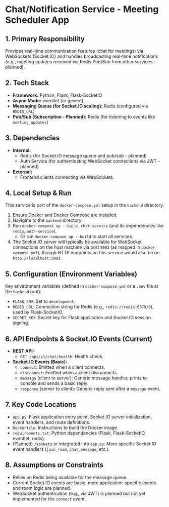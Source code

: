# Chat/Notification Service - Meeting Scheduler App

## 1. Primary Responsibility

Provides real-time communication features (chat for meetings) via WebSockets (Socket.IO) and handles broadcasting real-time notifications (e.g., meeting updates received via Redis Pub/Sub from other services - planned).

## 2. Tech Stack

*   **Framework:** Python, Flask, Flask-SocketIO
*   **Async Mode:** eventlet (or gevent)
*   **Messaging Queue (for Socket.IO scaling):** Redis (configured via `REDIS_URL`)
*   **Pub/Sub (Subscription - Planned):** Redis (for listening to events like `meeting_updates`)

## 3. Dependencies

*   **Internal:**
    *   Redis (for Socket.IO message queue and pub/sub - planned)
    *   Auth Service (for authenticating WebSocket connections via JWT - planned)
*   **External:**
    *   Frontend clients connecting via WebSockets.

## 4. Local Setup & Run

This service is part of the `docker-compose.yml` setup in the `backend` directory.

1.  Ensure Docker and Docker Compose are installed.
2.  Navigate to the `backend` directory.
3.  Run `docker-compose up --build chat-service` (and its dependencies like `redis`, `auth-service`).
    *   Or run `docker-compose up --build` to start all services.
4.  The Socket.IO server will typically be available for WebSocket connections on the host machine via port `5003` (as mapped in `docker-compose.yml`), though HTTP endpoints on this service would also be on `http://localhost:5003`.

## 5. Configuration (Environment Variables)

Key environment variables (defined in `docker-compose.yml` or a `.env` file at the `backend` root):

*   `FLASK_ENV`: Set to `development`.
*   `REDIS_URL`: Connection string for Redis (e.g., `redis://redis:6379/0`), used by Flask-SocketIO.
*   `SECRET_KEY`: Secret key for Flask application and Socket.IO session signing.

## 6. API Endpoints & Socket.IO Events (Current)

*   **REST API:**
    *   `GET /api/v1/chat/health`: Health check.
*   **Socket.IO Events (Basic):**
    *   `connect`: Emitted when a client connects.
    *   `disconnect`: Emitted when a client disconnects.
    *   `message` (client to server): Generic message handler, prints to console and sends a basic reply.
    *   `response` (server to client): Generic reply sent after a `message` event.

## 7. Key Code Locations

*   `app.py`: Flask application entry point, Socket.IO server initialization, event handlers, and route definitions.
*   `Dockerfile`: Instructions to build the Docker image.
*   `requirements.txt`: Python dependencies (Flask, Flask-SocketIO, eventlet, redis).
*   (Planned) `/sockets` or integrated into `app.py`: More specific Socket.IO event handlers (`join_room`, `chat_message`, etc.).

## 8. Assumptions or Constraints

*   Relies on Redis being available for the message queue.
*   Current Socket.IO events are basic; more application-specific events and room logic are planned.
*   WebSocket authentication (e.g., via JWT) is planned but not yet implemented for the `connect` event. 